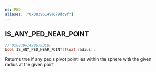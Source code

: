 ```yaml
---
ns: PED
aliases: ["0x083961498679dc9f"]
---
```

## IS_ANY_PED_NEAR_POINT

```c
// 0x083961498679DC9F
bool IS_ANY_PED_NEAR_POINT(float radius);
```

Returns true if any ped's pivot point lies within the sphere with the given radius at the given point

